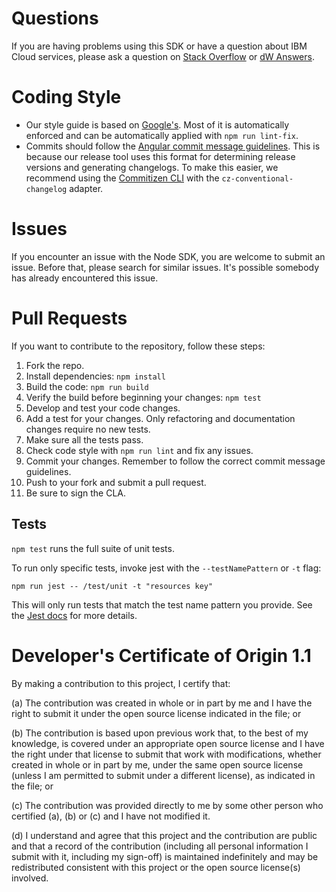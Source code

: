 # Questions

If you are having problems using this SDK or have a question about IBM Cloud services,
please ask a question on [Stack Overflow](http://stackoverflow.com/questions/ask) or
[dW Answers](https://developer.ibm.com/answers/questions/ask).

# Coding Style

* Our style guide is based on [Google's](https://google.github.io/styleguide/jsguide.html).
Most of it is automatically enforced and can be automatically applied with `npm run lint-fix`.
* Commits should follow the [Angular commit message guidelines](https://github.com/angular/angular/blob/master/CONTRIBUTING.md#-commit-message-guidelines).
This is because our release tool uses this format for determining release versions and generating changelogs.
To make this easier, we recommend using the [Commitizen CLI](https://github.com/commitizen/cz-cli) with the `cz-conventional-changelog` adapter.

# Issues

If you encounter an issue with the Node SDK, you are welcome to submit an issue.
Before that, please search for similar issues. It's possible somebody has
already encountered this issue.

# Pull Requests

If you want to contribute to the repository, follow these steps:

1. Fork the repo.
2. Install dependencies: `npm install`
3. Build the code: `npm run build`
4. Verify the build before beginning your changes: `npm test`
5. Develop and test your code changes.
6. Add a test for your changes. Only refactoring and documentation changes require no new tests.
7. Make sure all the tests pass.
8. Check code style with `npm run lint` and fix any issues.
9. Commit your changes. Remember to follow the correct commit message guidelines.
10. Push to your fork and submit a pull request.
11. Be sure to sign the CLA.

## Tests

`npm test` runs the full suite of unit tests.

To run only specific tests, invoke jest with the `--testNamePattern` or `-t` flag:

```
npm run jest -- /test/unit -t "resources key"
```

This will only run tests that match the test name pattern you provide.
See the [Jest docs](https://jestjs.io/docs/en/cli#testnamepattern-regex) for more details.

# Developer's Certificate of Origin 1.1

By making a contribution to this project, I certify that:

(a) The contribution was created in whole or in part by me and I
   have the right to submit it under the open source license
   indicated in the file; or

(b) The contribution is based upon previous work that, to the best
   of my knowledge, is covered under an appropriate open source
   license and I have the right under that license to submit that
   work with modifications, whether created in whole or in part
   by me, under the same open source license (unless I am
   permitted to submit under a different license), as indicated
   in the file; or

(c) The contribution was provided directly to me by some other
   person who certified (a), (b) or (c) and I have not modified
   it.

(d) I understand and agree that this project and the contribution
   are public and that a record of the contribution (including all
   personal information I submit with it, including my sign-off) is
   maintained indefinitely and may be redistributed consistent with
   this project or the open source license(s) involved.
